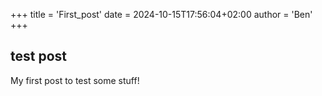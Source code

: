 +++
title = 'First_post'
date = 2024-10-15T17:56:04+02:00
author = 'Ben'
+++


## test post
My first post to test some stuff!


